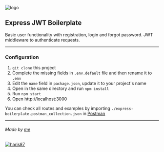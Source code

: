 ![logo]

## Express JWT Boilerplate

Basic user functionality with registration, login and forgot password.
JWT middleware to authenticate requests.

---

### Configuration

1. `git clone` this project
2. Complete the missing fields in `.env.default` file and then rename it to `.env`
3. Edit the `name` field in `package.json`, update it to your project's name
4. Open in the same directory and run `npm install`
5. Run `npm start`
6. Open http://localhost:3000

You can check all routes and examples by importing `./express-boilerplate.postman_collection.json` in [Postman][postman]

---

###### Made by [me]

[![haris87]][me]

[me]: https://github.com/Haris87
[logo]: https://i.imgur.com/m6yvH5n.png
[haris87]: https://i.imgur.com/1Mwlga2.png
[postman]: https://www.getpostman.com/
